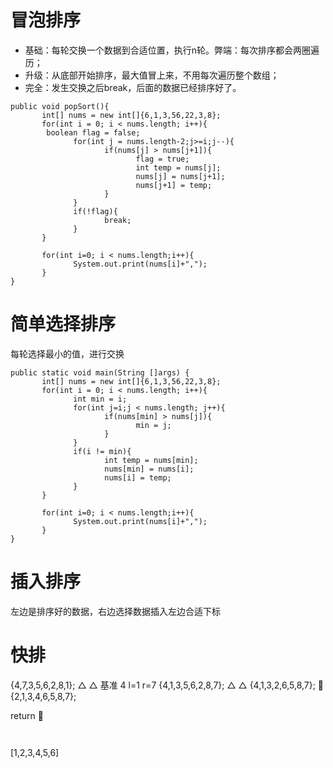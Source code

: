 # 冒泡排序
- 基础：每轮交换一个数据到合适位置，执行n轮。弊端：每次排序都会两圈遍历；
- 升级：从底部开始排序，最大值冒上来，不用每次遍历整个数组；
- 完全：发生交换之后break，后面的数据已经排序好了。

```
public void popSort(){
       int[] nums = new int[]{6,1,3,56,22,3,8};
       for(int i = 0; i < nums.length; i++){
		boolean flag = false;
              for(int j = nums.length-2;j>=i;j--){
                     if(nums[j] > nums[j+1]){
                            flag = true;
                            int temp = nums[j];
                            nums[j] = nums[j+1];
                            nums[j+1] = temp;
                     }
              }
              if(!flag){
                     break;
              }
       }
		
       for(int i=0; i < nums.length;i++){
              System.out.print(nums[i]+",");
       }
}
```

# 简单选择排序
每轮选择最小的值，进行交换

```
public static void main(String []args) {
       int[] nums = new int[]{6,1,3,56,22,3,8};
       for(int i = 0; i < nums.length; i++){
              int min = i;
              for(int j=i;j < nums.length; j++){
                     if(nums[min] > nums[j]){
                            min = j;
                     }
              }
              if(i != min){
                     int temp = nums[min];
                     nums[min] = nums[i];
                     nums[i] = temp;
              }
       }
       
       for(int i=0; i < nums.length;i++){
              System.out.print(nums[i]+",");
       }
}
```



# 插入排序
左边是排序好的数据，右边选择数据插入左边合适下标


# 快排
{4,7,3,5,6,2,8,1};
   △           △
基准 4  l=1  r=7
{4,1,3,5,6,2,8,7};
       △   △
{4,1,3,2,6,5,8,7};
       🔼
{2,1,3,4,6,5,8,7};  

return 🔼
```


```


[1,2,3,4,5,6]

